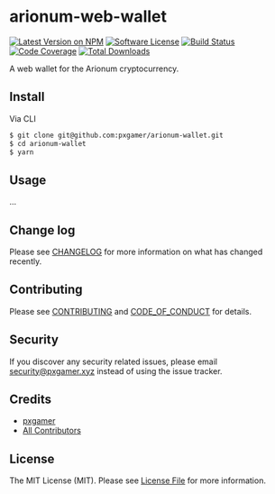 # arionum-web-wallet

[![Latest Version on NPM][ico-version]][link-npm]
[![Software License][ico-license]](LICENSE.md)
[![Build Status][ico-travis]][link-travis]
[![Code Coverage][ico-code-quality]][link-code-quality]
[![Total Downloads][ico-downloads]][link-downloads]

A web wallet for the Arionum cryptocurrency.

## Install

Via CLI

```bash
$ git clone git@github.com:pxgamer/arionum-wallet.git
$ cd arionum-wallet
$ yarn
```

## Usage

...

## Change log

Please see [CHANGELOG](CHANGELOG.md) for more information on what has changed recently.

## Contributing

Please see [CONTRIBUTING](.github/CONTRIBUTING.md) and [CODE_OF_CONDUCT](.github/CODE_OF_CONDUCT.md) for details.

## Security

If you discover any security related issues, please email security@pxgamer.xyz instead of using the issue tracker.

## Credits

- [pxgamer][link-author]
- [All Contributors][link-contributors]

## License

The MIT License (MIT). Please see [License File](LICENSE.md) for more information.

[ico-version]: https://img.shields.io/npm/v/arionum-wallet.svg?style=flat-square
[ico-license]: https://img.shields.io/badge/license-MIT-brightgreen.svg?style=flat-square
[ico-travis]: https://img.shields.io/travis/pxgamer/arionum-wallet/master.svg?style=flat-square
[ico-code-quality]: https://img.shields.io/codecov/c/github/pxgamer/arionum-wallet.svg?style=flat-square
[ico-downloads]: https://img.shields.io/npm/dt/arionum-wallet.svg?style=flat-square

[link-npm]: https://npmjs.com/package/arionum-wallet
[link-travis]: https://travis-ci.com/pxgamer/arionum-wallet
[link-code-quality]: https://codecov.io/gh/pxgamer/arionum-wallet
[link-downloads]: https://npmjs.com/package/arionum-wallet
[link-author]: https://github.com/pxgamer
[link-contributors]: ../../contributors
